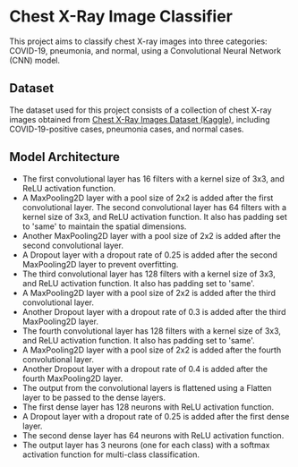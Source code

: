 # Chest X-Ray Image Classifier
This project aims to classify chest X-ray images into three categories: COVID-19, pneumonia, and normal, using a Convolutional Neural Network (CNN) model.

## Dataset
The dataset used for this project consists of a collection of chest X-ray images obtained from [Chest X-Ray Images Dataset (Kaggle)](https://www.kaggle.com/datasets/pranavraikokte/covid19-image-dataset), including COVID-19-positive cases, pneumonia cases, and normal cases.

## Model Architecture
* The first convolutional layer has 16 filters with a kernel size of 3x3, and ReLU activation function.
* A MaxPooling2D layer with a pool size of 2x2 is added after the first convolutional layer.
The second convolutional layer has 64 filters with a kernel size of 3x3, and ReLU activation function. It also has padding set to 'same' to maintain the spatial dimensions.
* Another MaxPooling2D layer with a pool size of 2x2 is added after the second convolutional layer.
* A Dropout layer with a dropout rate of 0.25 is added after the second MaxPooling2D layer to prevent overfitting.
* The third convolutional layer has 128 filters with a kernel size of 3x3, and ReLU activation function. It also has padding set to 'same'.
* A MaxPooling2D layer with a pool size of 2x2 is added after the third convolutional layer.
* Another Dropout layer with a dropout rate of 0.3 is added after the third MaxPooling2D layer.
* The fourth convolutional layer has 128 filters with a kernel size of 3x3, and ReLU activation function. It also has padding set to 'same'.
* A MaxPooling2D layer with a pool size of 2x2 is added after the fourth convolutional layer.
* Another Dropout layer with a dropout rate of 0.4 is added after the fourth MaxPooling2D layer.
* The output from the convolutional layers is flattened using a Flatten layer to be passed to the dense layers.
* The first dense layer has 128 neurons with ReLU activation function.
* A Dropout layer with a dropout rate of 0.25 is added after the first dense layer.
* The second dense layer has 64 neurons with ReLU activation function.
* The output layer has 3 neurons (one for each class) with a softmax activation function for multi-class classification.
